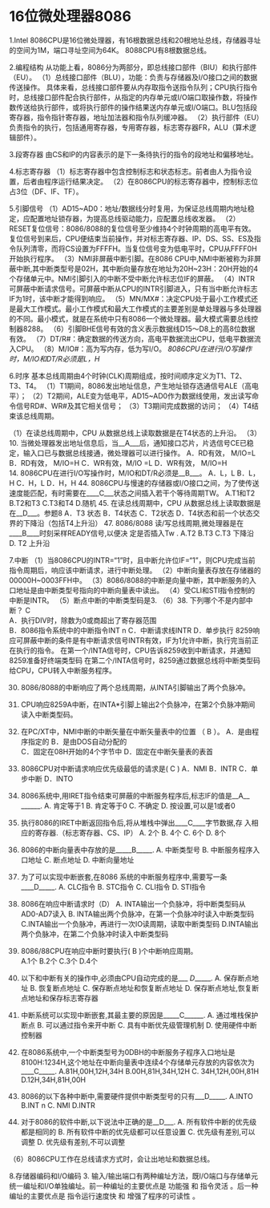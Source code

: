 # 16位微处理器8086

1.Intel 8086CPU是16位微处理器，有16根数据总线和20根地址总线，存储器寻址的空间为1M，端口寻址空间为64K。
 8088CPU有8根数据总线。

2.编程结构
 从功能上看，8086分为两部分，即总线接口部件（BIU）和执行部件（EU）。
 （1）总线接口部件（BLU），功能：负责与存储器及I/O接口之间的数据传送操作。
 具体来看，总线接口部件要从内存取指令送指令队列；CPU执行指令时，总线接口部件配合执行部件，从指定的内存单元或I/O端口取操作数，将操作数传送给执行部件，或将执行部件的操作结果送内存单元或I/O端口。BLU包括段寄存器，指令指针寄存器，地址加法器和指令队列缓冲器。
 （2）执行部件（EU）负责指令的执行，包括通用寄存器，专用寄存器，标志寄存器FR，ALU（算术逻辑部件）。

3.段寄存器
 由CS和IP的内容表示的是下一条待执行的指令的段地址和偏移地址。

4.标志寄存器
 （1）标志寄存器中包含控制标志和状态标志。前者由人为指令设置，后者由程序运行结果决定。
 （2）在8086CPU的标志寄存器中，控制标志位占3位（DF、IF、TF）。
 
5.引脚信号
 （1）AD15~AD0：地址/数据线分时复用，为保证总线周期内地址稳定，应配置地址锁存器，为提高总线驱动能力，应配置总线收发器。
 （2）RESET复位信号：8086/8088的复位信号至少维持4个时钟周期的高电平有效。复位信号到来后，CPU便结束当前操作，并对标志寄存器、IP、DS、SS、ES及指令队列清零，而将CS设置为FFFFH。当复位信号变为低电平时，CPU从FFFF0H开始执行程序。
 （3）NMI非屏蔽中断引脚。在8086 CPU中,NMI中断被称为非屏蔽中断,其中断类型号是02H，其中断向量存放在地址为20H~23H：20H开始的4个存储单元中。NMI引脚引入的中断不受中断允许标志位IF的屏蔽。
 （4）INTR可屏蔽中断请求信号。可屏蔽中断从CPU的INTR引脚进入，只有当中断允许标志IF为1时，该中断才能得到响应。
 （5）MN/MX#：决定CPU处于最小工作模式还是最大工作模式。最小工作模式和最大工作模式的主要差别是单处理器与多处理器的不同。最小模式，就是在系统中只有8086一个微处理器。最大模式需要总线控制器8288。
 （6）引脚BHE信号有效的含义表示数据线D15～D8上的高8位数据有效。
 （7）DT/R#：确定数据的传送方向，高电平数据流出CPU，低电平数据流入CPU。
 （8）M/IO#：高为写内存，低为写I/O。
 *8086CPU在进行I/O写操作时，M/IO和DT/R必须是L，H*
 
 
6.时序
 基本总线周期由4个时钟(CLK)周期组成，按时间顺序定义为T1、T2、T3、T4。
 （1）T1期间，8086发出地址信息，产生地址锁存选通信号ALE（高电平）；
 （2）T2期间，ALE变为低电平，AD15~AD0作为数据线使用，发出读写命令信号RD#、WR#及其它相关信号；
 （3）T3期间完成数据的访问；
 （4）T4结束该总线周期。

 （1）在读总线周期中，CPU 从数据总线上读取数据是在T4状态的上升沿。
 （3）10.	当微处理器发出地址信息后，当__A___后，通知接口芯片，片选信号CE已稳定，输入口已与数据总线接通，微处理器可以进行操作。
	A．RD有效， M/IO=L	B．RD有效， M/IO=H 
	C．WR有效，M/IO =L	D．WR有效， M/IO=H	
14.	8086CPU在进行I/O写操作时，M/IO和DT/R必须是__B___。
	A．L，L	B．L，H	C．H，L	D．H，H
44.	8086CPU与慢速的存储器或I/O接口之间，为了使传送速度能匹配，有时需要在____C___状态之间插入若干个等待周期TW。
A.T1和T2   B.T2和T3	C.T3和T4  	D.随机
45.	在读总线周期中，CPU 从数据总线上读取数据是在__D___。参题8
A．T3 状态 	B．T4状态
C．T2状态	D．T4状态和前一个状态交界的下降沿（包括T4上升沿）
47.	8086/8088 读/写总线周期,微处理器是在____B____时刻采样READY信号,以便决 定是否插入Tw .
  A.T2     B.T3      C.T3 下降沿     D. T2 上升沿


7.中断
 （1）当8086CPU的INTR=“1”时，且中断允许位IF=“1”，则CPU完成当前指令周期后，响应该中断请求，进行中断处理。
 （2）中断向量表存放在存储器的00000H~0003FFH中。
 （3）8086/8088的中断是向量中断，其中断服务的入口地址是由中断类型号指向的中断向量表中读出。
 （4）受CLI和STI指令控制的中断是INTR。
 （5）断点中断的中断类型码是3.
 （6）38.	下列哪个不是内部中断？   C     
A．执行DIV时，除数为0或商超出了寄存器范围    
B．8086指令系统中的中断指令INT n
C．中断请求线INTR 
D．单步执行
8259响应可屏蔽中断的条件是有中断请求信号INTR有效，IF为1允许中断，执行完当前正在执行的指令。
在第一个/INTA信号时，CPU告诉8259收到中断请求，并通知8259准备好终端类型码    在第二个/INTA信号时，8259通过数据总线将中断类型码给CPU，CPU转入中断服务程序。

30.	8086/8088的中断响应了两个总线周期，从INTA引脚输出了两个负脉冲。
31.	CPU响应8259A中断，在INTA*引脚上输出2个负脉冲，在第2个负脉冲期间读入中断类型码。

40.	在PC/XT中，NMI中断的中断矢量在中断矢量表中的位置 （ B  ）。 
 A．是由程序指定的              B．是由DOS自动分配的  
 C．固定在08H开始的4个字节中   D．固定在中断矢量表的表首
41.	8086CPU对中断请求响应优先级最低的请求是( C   ) 
A．NMI   B．INTR    C．单步中断   D．INTO 
53.	8086系统中,用IRET指令结束可屏蔽的中断服务程序后,标志IF的值是__A__ ______.
A. 肯定等于1            B. 肯定等于0
C. 不确定                D. 按设置,可以是1或者0
54.	执行8086的IRET中断返回指令后,将从堆栈中弹出____C____字节数据,存 入相应的寄存器.（标志寄存器、CS、IP）
A. 2个 B. 4个 C. 6个 D. 8个
55.	8086的中断向量表中存放的是_____B_____.
A. 中断类型号            B. 中断服务程序入口地址
C. 断点地址              D. 中断向量地址
56.	为了可以实现中断嵌套,在8086 系统的中断服务程序中,需要写一条____D_____.
A. CLC指令      B. STC指令
C. CLI指令      D. STI指令
57.	8086在响应中断请求时（D）
A. INTA输出一个负脉冲，将中断类型码从AD0-AD7读入 
B. INTA输出两个负脉冲，在第一个负脉冲时读入中断类型码
C.INTA输出一个负脉冲，再进行一次IO读周期，读取中断类型码 
D.INTA输出两个负脉冲，在第二个负脉冲时读入中断类型码
58.	8086/88CPU在响应中断时要执行(    B   )个中断响应周期。  
A.1个    B.2个      C.3个     D.4个  
59.	以下和中断有关的操作中,必须由CPU自动完成的是___ _D______.
A. 保存断点地址   B. 恢复断点地址
C. 保存断点地址和恢复断点地址
D. 保存断点地址,恢复断点地址和保存标志寄存器
60.	中断系统可以实现中断嵌套,其最主要的原因是_____C______.
A. 通过堆栈保护断点          B. 可以通过指令来开中断
C. 具有中断优先级管理机制    D. 使用硬件中断控制器
61.	在8086系统中,一个中断类型号为0DBH的中断服务子程序入口地址是8100H:1234H,这个地址在中断向量表中连续4个存储单元存放的内容依次为____C_____.
A.81H,00H,12H,34H      B.00H,81H,34H,12H
C. 34H,12H,00H,81H     D.12H,34H,81H,00H
62.	8086的以下各种中断中,需要硬件提供中断类型号的只有___D_____.
A.INTO        B.INT n
C. NMI        D.INTR
63.	对于8086的软件中断,以下说法中正确的是__D___.
A. 所有软件中断的优先级都是相同的
B. 所有软件中断的优先级都可以任意设置
C. 优先级有差别,可以调整
D. 优先级有差别,不可以调整

 
 （6）8086CPU工作在总线请求方式时，会让出地址和数据总线。
 
 8.存储器编码和I/O编码
 3.	输入/输出端口有两种编址方法，既I/O端口与存储单元统一编址和I/O单独编址。前一种编址的主要优点是 功能强 和 指令灵活 。后一种编址的主要优点是 指令运行速度快 和 增强了程序的可读性 。